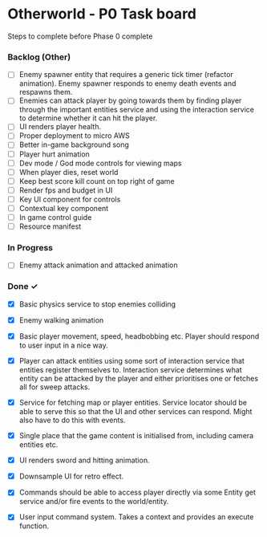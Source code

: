 # Otherworld - P0 Task board

Steps to complete before Phase 0 complete

### Backlog (Other)

- [ ] Enemy spawner entity that requires a generic tick timer (refactor animation). Enemy spawner responds to enemy death events and respawns them.  
- [ ] Enemies can attack player by going towards them by finding player through the important entities service and using the interaction service to determine whether it can hit the player.  
- [ ] UI renders player health.  
- [ ] Proper deployment to micro AWS  
- [ ] Better in-game background song  
- [ ] Player hurt animation  
- [ ] Dev mode / God mode controls for viewing maps  
- [ ] When player dies, reset world  
- [ ] Keep best score kill count on top right of game  
- [ ] Render fps and budget in UI  
- [ ] Key UI component for controls  
- [ ] Contextual key component  
- [ ] In game control guide  
- [ ] Resource manifest  

### In Progress

- [ ] Enemy attack animation and attacked animation  

### Done ✓

- [x] Basic physics service to stop enemies colliding  
- [x] Enemy walking animation  
- [x] Basic player movement, speed, headbobbing etc. Player should respond to user input in a nice way.  
- [x] Player can attack entities using some sort of interaction service that entities register themselves to. Interaction service determines what entity can be attacked by the player and either prioritises one or fetches all for sweep attacks.  
- [x] Service for fetching map or player entities. Service locator should be able to serve this so that the UI and other services can respond. Might also have to do this with events.  
- [x] Single place that the game content is initialised from, including camera entities etc.  
- [x] UI renders sword and hitting animation.  
- [x] Downsample UI for retro effect.  
- [x] Commands should be able to access player directly via some Entity get service and/or fire events to the world/entity.  
- [x] User input command system. Takes a context and provides an execute function.  

